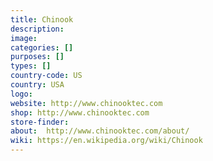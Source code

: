 ```yaml
---
title: Chinook
description:
image:
categories: []
purposes: []
types: []
country-code: US
country: USA
logo:
website: http://www.chinooktec.com
shop: http://www.chinooktec.com
store-finder:
about:  http://www.chinooktec.com/about/
wiki: https://en.wikipedia.org/wiki/Chinook
---
```

